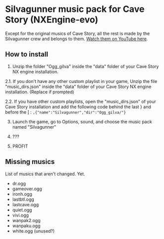 # Silvagunner music pack for Cave Story (NXEngine-evo)
Except for the original musics of Cave Story, all the rest is made by the Silvagunner crew and belongs to them. [Watch them on YouTube here](https://www.youtube.com/channel/UC9ecwl3FTG66jIKA9JRDtmg).

## How to install
1. Unzip the folder "Ogg_gilva" inside the "data" folder of your Cave Story NX engine installation.

2.1. If you don't have any other custom playlist in your game, Unzip the file "music_dirs.json" inside 
     the "data" folder of your Cave Story NX engine installation. (Replace if prompted)
   
2.2. If you have other custom playlists, open the "music_dirs.json" of your Cave Story installation 
     and add the following code behind the last } and before the ] :
	`,{"name":"Silvagunner","dir":"Ogg_gilva/"}`

3. Launch the game, go to Options, sound, and choose the music pack named "Silvagunner"

4. ???

5. PROFIT

## Missing musics
List of musics that aren't changed. Yet.

- dr.ogg
- gameover.ogg
- ironh.ogg
- lastbtl.ogg
- lastcave.ogg
- quiet.ogg
- vivi.ogg
- wanpak2.ogg
- wanpaku.ogg
- white.ogg (unused?)

